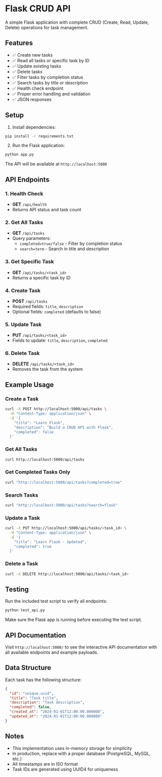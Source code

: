 # Flask CRUD API

A simple Flask application with complete CRUD (Create, Read, Update, Delete) operations for task management.

## Features

- ✅ Create new tasks
- ✅ Read all tasks or specific task by ID
- ✅ Update existing tasks
- ✅ Delete tasks
- ✅ Filter tasks by completion status
- ✅ Search tasks by title or description
- ✅ Health check endpoint
- ✅ Proper error handling and validation
- ✅ JSON responses

## Setup

1. Install dependencies:
```bash
pip install -r requirements.txt
```

2. Run the Flask application:
```bash
python app.py
```

The API will be available at `http://localhost:5000`

## API Endpoints

### 1. Health Check
- **GET** `/api/health`
- Returns API status and task count

### 2. Get All Tasks
- **GET** `/api/tasks`
- Query parameters:
  - `completed=true/false` - Filter by completion status
  - `search=term` - Search in title and description

### 3. Get Specific Task
- **GET** `/api/tasks/<task_id>`
- Returns a specific task by ID

### 4. Create Task
- **POST** `/api/tasks`
- Required fields: `title`, `description`
- Optional fields: `completed` (defaults to false)

### 5. Update Task
- **PUT** `/api/tasks/<task_id>`
- Fields to update: `title`, `description`, `completed`

### 6. Delete Task
- **DELETE** `/api/tasks/<task_id>`
- Removes the task from the system

## Example Usage

### Create a Task
```bash
curl -X POST http://localhost:5000/api/tasks \
  -H "Content-Type: application/json" \
  -d '{
    "title": "Learn Flask",
    "description": "Build a CRUD API with Flask",
    "completed": false
  }'
```

### Get All Tasks
```bash
curl http://localhost:5000/api/tasks
```

### Get Completed Tasks Only
```bash
curl "http://localhost:5000/api/tasks?completed=true"
```

### Search Tasks
```bash
curl "http://localhost:5000/api/tasks?search=flask"
```

### Update a Task
```bash
curl -X PUT http://localhost:5000/api/tasks/<task_id> \
  -H "Content-Type: application/json" \
  -d '{
    "title": "Learn Flask - Updated",
    "completed": true
  }'
```

### Delete a Task
```bash
curl -X DELETE http://localhost:5000/api/tasks/<task_id>
```

## Testing

Run the included test script to verify all endpoints:

```bash
python test_api.py
```

Make sure the Flask app is running before executing the test script.

## API Documentation

Visit `http://localhost:5000/` to see the interactive API documentation with all available endpoints and example payloads.

## Data Structure

Each task has the following structure:
```json
{
  "id": "unique-uuid",
  "title": "Task title",
  "description": "Task description",
  "completed": false,
  "created_at": "2024-01-01T12:00:00.000000",
  "updated_at": "2024-01-01T12:00:00.000000"
}
```

## Notes

- This implementation uses in-memory storage for simplicity
- In production, replace with a proper database (PostgreSQL, MySQL, etc.)
- All timestamps are in ISO format
- Task IDs are generated using UUID4 for uniqueness
